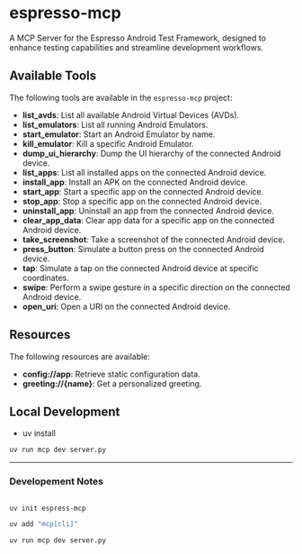 # espresso-mcp

A MCP Server for the Espresso Android Test Framework, designed to enhance testing capabilities and streamline development workflows.

## Available Tools

The following tools are available in the `espresso-mcp` project:

- **list_avds**: List all available Android Virtual Devices (AVDs).
- **list_emulators**: List all running Android Emulators.
- **start_emulator**: Start an Android Emulator by name.
- **kill_emulator**: Kill a specific Android Emulator.
- **dump_ui_hierarchy**: Dump the UI hierarchy of the connected Android device.
- **list_apps**: List all installed apps on the connected Android device.
- **install_app**: Install an APK on the connected Android device.
- **start_app**: Start a specific app on the connected Android device.
- **stop_app**: Stop a specific app on the connected Android device.
- **uninstall_app**: Uninstall an app from the connected Android device.
- **clear_app_data**: Clear app data for a specific app on the connected Android device.
- **take_screenshot**: Take a screenshot of the connected Android device.
- **press_button**: Simulate a button press on the connected Android device.
- **tap**: Simulate a tap on the connected Android device at specific coordinates.
- **swipe**: Perform a swipe gesture in a specific direction on the connected Android device.
- **open_uri**: Open a URI on the connected Android device.

## Resources

The following resources are available:

- **config://app**: Retrieve static configuration data.
- **greeting://{name}**: Get a personalized greeting.

## Local Development

- uv install

```bash
uv run mcp dev server.py
```

---

### Developement Notes

```bash

uv init espress-mcp

uv add "mcp[cli]"

uv run mcp dev server.py

```
